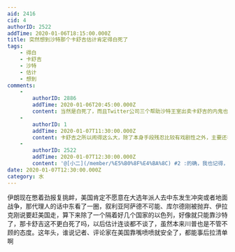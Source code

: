 ```yaml
---
aid: 2416
cid: 4
authorID: 2522
addTime: 2020-01-06T18:15:00.000Z
title: 突然想到沙特那个卡舒吉估计肯定得白死了
tags:
    - 得白
    - 卡舒吉
    - 沙特
    - 估计
    - 想到
comments:
    -
        authorID: 2886
        addTime: 2020-01-06T20:45:00.000Z
        content: 当然是白死了，而且Twitter公司三个帮助沙特王室出卖卡舒吉的内鬼也相安无事。
    -
        authorID: 1
        addTime: 2020-01-07T11:30:00.000Z
        content: 卡舒吉之所以闹得这么大，除了本身手段残忍比较有戏剧性之外，主要还在土耳其当时内外交困，正好找机会转移注意力，所以没有压下来。
    -
        authorID: 2522
        addTime: 2020-01-07T12:30:00.000Z
        content: '@[小二](/member/%E5%B0%8F%E4%BA%8C) #2 :的确，我也记得，当时土耳其一直在想博关注，就是捡到枪的感觉。'
date: 2020-01-07T12:30:00.000Z
category: 水
---
```


伊朗现在憋着劲报复挑衅，美国肯定不愿意在大选年派人去中东发生冲突或者地面战争，那代理人的话中东看了一圈，叙利亚阿萨德不可能、库尔德刚被抛弃、伊拉克刚说要赶美国走，算下来除了一个隔着好几个国家的以色列，好像就只能靠沙特了，那卡舒吉这不更白死了吗，以后估计连谈都不谈了，虽然本来川普也是不管不顾的态度。这年头，谁说记者、评论家在美国靠嘴喷喷就安全了，都能事后拉清单啊

